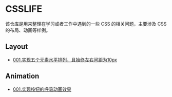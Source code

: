 # CSSLIFE

该仓库是用来整理在学习或者工作中遇到的一些 CSS 的相关问题，主要涉及 CSS 的布局、动画等样例。

## Layout

* [001.实现五个元素水平排列，且始终左右间距为10px](https://github.com/JinganGuo/css-life/issues/1)

## Animation

* [001.实现按钮的呼吸动画效果](https://github.com/jinganguo/css-life/issues/2)